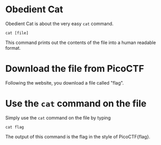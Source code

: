 # Obedient Cat

Obedient Cat is about the very easy `cat` command.

```
cat [file]
```

This command prints out the contents of the file into a human readable format.

# Download the file from PicoCTF

Following the website, you download a file called "flag".

# Use the `cat` command on the file

Simply use the `cat` command on the file by typing 
```
cat flag
```

The output of this command is the flag in the style of PicoCTF{flag}.
